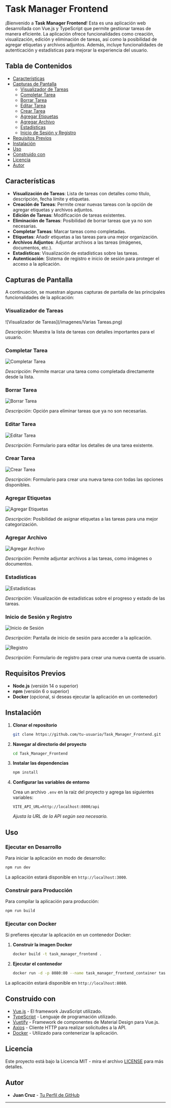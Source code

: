 # **Task Manager Frontend**

¡Bienvenido a **Task Manager Frontend**! Esta es una aplicación web desarrollada con Vue.js y TypeScript que permite gestionar tareas de manera eficiente. La aplicación ofrece funcionalidades como creación, visualización, edición y eliminación de tareas, así como la posibilidad de agregar etiquetas y archivos adjuntos. Además, incluye funcionalidades de autenticación y estadísticas para mejorar la experiencia del usuario.

## **Tabla de Contenidos**

- [Características](#características)
- [Capturas de Pantalla](#capturas-de-pantalla)
  - [Visualizador de Tareas](#visualizador-de-tareas)
  - [Completar Tarea](#completar-tarea)
  - [Borrar Tarea](#borrar-tarea)
  - [Editar Tarea](#editar-tarea)
  - [Crear Tarea](#crear-tarea)
  - [Agregar Etiquetas](#agregar-etiquetas)
  - [Agregar Archivo](#agregar-archivo)
  - [Estadísticas](#estadísticas)
  - [Inicio de Sesión y Registro](#inicio-de-sesión-y-registro)
- [Requisitos Previos](#requisitos-previos)
- [Instalación](#instalación)
- [Uso](#uso)
- [Construido con](#construido-con)
- [Licencia](#licencia)
- [Autor](#autor)

## **Características**

- **Visualización de Tareas**: Lista de tareas con detalles como título, descripción, fecha límite y etiquetas.
- **Creación de Tareas**: Permite crear nuevas tareas con la opción de agregar etiquetas y archivos adjuntos.
- **Edición de Tareas**: Modificación de tareas existentes.
- **Eliminación de Tareas**: Posibilidad de borrar tareas que ya no son necesarias.
- **Completar Tareas**: Marcar tareas como completadas.
- **Etiquetas**: Añadir etiquetas a las tareas para una mejor organización.
- **Archivos Adjuntos**: Adjuntar archivos a las tareas (imágenes, documentos, etc.).
- **Estadísticas**: Visualización de estadísticas sobre las tareas.
- **Autenticación**: Sistema de registro e inicio de sesión para proteger el acceso a la aplicación.

## **Capturas de Pantalla**

A continuación, se muestran algunas capturas de pantalla de las principales funcionalidades de la aplicación:

### **Visualizador de Tareas**

![Visualizador de Tareas](/imagenes/Varias Tareas.png)

_Descripción_: Muestra la lista de tareas con detalles importantes para el usuario.

### **Completar Tarea**

![Completar Tarea](ruta/a/tu/imagen_completar_tarea.png)

_Descripción_: Permite marcar una tarea como completada directamente desde la lista.

### **Borrar Tarea**

![Borrar Tarea](ruta/a/tu/imagen_borrar_tarea.png)

_Descripción_: Opción para eliminar tareas que ya no son necesarias.

### **Editar Tarea**

![Editar Tarea](ruta/a/tu/imagen_editar_tarea.png)

_Descripción_: Formulario para editar los detalles de una tarea existente.

### **Crear Tarea**

![Crear Tarea](ruta/a/tu/imagen_crear_tarea.png)

_Descripción_: Formulario para crear una nueva tarea con todas las opciones disponibles.

### **Agregar Etiquetas**

![Agregar Etiquetas](ruta/a/tu/imagen_agregar_etiquetas.png)

_Descripción_: Posibilidad de asignar etiquetas a las tareas para una mejor categorización.

### **Agregar Archivo**

![Agregar Archivo](ruta/a/tu/imagen_agregar_archivo.png)

_Descripción_: Permite adjuntar archivos a las tareas, como imágenes o documentos.

### **Estadísticas**

![Estadísticas](ruta/a/tu/imagen_estadisticas.png)

_Descripción_: Visualización de estadísticas sobre el progreso y estado de las tareas.

### **Inicio de Sesión y Registro**

![Inicio de Sesión](ruta/a/tu/imagen_inicio_sesion.png)

_Descripción_: Pantalla de inicio de sesión para acceder a la aplicación.

![Registro](ruta/a/tu/imagen_registro.png)

_Descripción_: Formulario de registro para crear una nueva cuenta de usuario.

## **Requisitos Previos**

- **Node.js** (versión 14 o superior)
- **npm** (versión 6 o superior)
- **Docker** (opcional, si deseas ejecutar la aplicación en un contenedor)

## **Instalación**

1. **Clonar el repositorio**

   ```bash
   git clone https://github.com/tu-usuario/Task_Manager_Frontend.git
   ```

2. **Navegar al directorio del proyecto**

   ```bash
   cd Task_Manager_Frontend
   ```

3. **Instalar las dependencias**

   ```bash
   npm install
   ```

4. **Configurar las variables de entorno**

   Crea un archivo `.env` en la raíz del proyecto y agrega las siguientes variables:

   ```env
   VITE_API_URL=http://localhost:8000/api
   ```

   _Ajusta la URL de la API según sea necesario._

## **Uso**

### **Ejecutar en Desarrollo**

Para iniciar la aplicación en modo de desarrollo:

```bash
npm run dev
```

La aplicación estará disponible en `http://localhost:3000`.

### **Construir para Producción**

Para compilar la aplicación para producción:

```bash
npm run build
```

### **Ejecutar con Docker**

Si prefieres ejecutar la aplicación en un contenedor Docker:

1. **Construir la imagen Docker**

   ```bash
   docker build -t task_manager_frontend .
   ```

2. **Ejecutar el contenedor**

   ```bash
   docker run -d -p 8080:80 --name task_manager_frontend_container task_manager_frontend
   ```

La aplicación estará disponible en `http://localhost:8080`.

## **Construido con**

- [Vue.js](https://vuejs.org/) - El framework JavaScript utilizado.
- [TypeScript](https://www.typescriptlang.org/) - Lenguaje de programación utilizado.
- [Vuetify](https://vuetifyjs.com/) - Framework de componentes de Material Design para Vue.js.
- [Axios](https://axios-http.com/) - Cliente HTTP para realizar solicitudes a la API.
- [Docker](https://www.docker.com/) - Utilizado para contenerizar la aplicación.

## **Licencia**

Este proyecto está bajo la Licencia MIT - mira el archivo [LICENSE](LICENSE) para más detalles.

## **Autor**

- **Juan Cruz** - [Tu Perfil de GitHub](https://github.com/JuanHoKKeR/)

---
